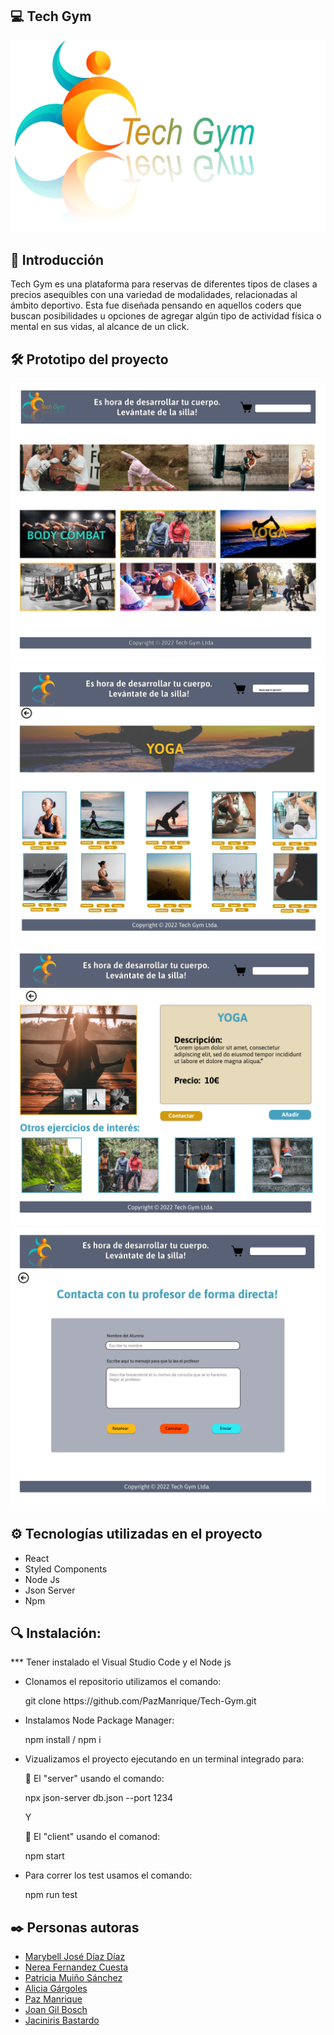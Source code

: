 ## 💻 Tech Gym 

![Logo](client/src/assets/logo.png)
    
## 💠 Introducción

<p>Tech Gym es una plataforma para reservas de diferentes tipos de clases a precios asequibles con una variedad de modalidades, relacionadas al ámbito deportivo. Esta fue diseñada pensando en aquellos coders que buscan posibilidades u opciones de agregar algún tipo de actividad física o mental en sus vidas, al alcance de un click.</p>

## 🛠️ Prototipo del proyecto
    
![Prototype](client/src/assets/Prototype/Home.png)
![Prototype](client/src/assets/Prototype/ProductGallery.png)
![Prototype](client/src/assets/Prototype/ProductDetails.png)
![Prototype](client/src/assets/Prototype/ContactForm.png)

## ⚙️ Tecnologías utilizadas en el proyecto
<ul>
        <li>React</li>
        <li>Styled Components</li>
        <li>Node Js</li>
        <li>Json Server</li>
        <li>Npm</li>
</ul>

## 🔍 Instalación:
<p>     *** Tener instalado el Visual Studio Code y el Node js</p>
    
<ul>
        <li>Clonamos el repositorio utilizamos el comando:</li>
            <p>git clone https://github.com/PazManrique/Tech-Gym.git</p>
        <li>Instalamos Node Package Manager: </li>
            <p>npm install / npm i</p>
        <li>Vizualizamos el proyecto ejecutando en un terminal integrado para:</li>
            <p>📂 El "server" usando el comando:</p>
                <p>npx json-server db.json --port 1234</p>
            <p>Y</p>
            <p>📂 El "client" usando el comanod:</p>
                <p>npm start</p>
        <li>Para correr los test usamos el comando:</li>
            <p>npm run test</p>
</ul>    


## ✒️ Personas autoras
<ul>
        <li><a href="https://github.com/MBellJDD">Marybell José Díaz Díaz</a></li>
        <li><a href="https://github.com/Nereka38">Nerea Fernandez Cuesta</a></li>
        <li><a href="https://github.com/PMuin">Patricia Muiño Sánchez</a></li>
        <li><a href="">Alicia Gárgoles</a></li>
        <li><a href="https://github.com/PazManrique">Paz Manrique</a></li>
        <li><a href="https://github.com/jilbosch">Joan Gil Bosch</a></li>
        <li><a href="https://github.com/JcUrki">Jaciniris Bastardo</a></li>
</ul>